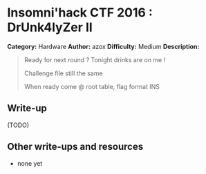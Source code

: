 # Insomni'hack CTF 2016 : DrUnk4lyZer II

**Category:** Hardware
**Author:** azox
**Difficulty:** Medium
**Description:**

> Ready for next round ? Tonight drinks are on me ! 
> 
> Challenge file still the same 
> 
> When ready come @ root table, flag format INS<flag>

## Write-up

(TODO)

## Other write-ups and resources

* none yet
